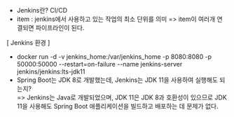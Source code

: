 - Jenkins란? CI/CD
- item : jenkins에서 사용하고 있는 작업의 최소 단위를 의미
  => item이 여러개 연결되면 파이프라인이 된다.

[ Jenkins 환경 ]

- docker run -d -v jenkins_home:/var/jenkins_home -p 8080:8080 -p 50000:50000 --restart=on-failure --name jenkins-server jenkins/jenkins:lts-jdk11
- Spring Boot는 JDK 8로 개발했는데, Jenkins는 JDK 11을 사용하여 실행해도 되는지?  
  => Jenkins는 Java로 개발되었으며, JDK 11은 JDK 8과 호환성이 있으므로 JDK 11을 사용해도 Spring Boot 애플리케이션을 빌드하고 배포하는 데 문제가 없다.

